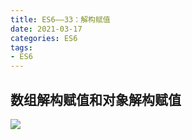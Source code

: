 ```yaml
---
title: ES6——33：解构赋值
date: 2021-03-17
categories: ES6
tags: 
- ES6
---
```

## 数组解构赋值和对象解构赋值
![](https://img-blog.csdnimg.cn/img_convert/3e931a63f9fc64fddddd29bbebf4e02d.png)